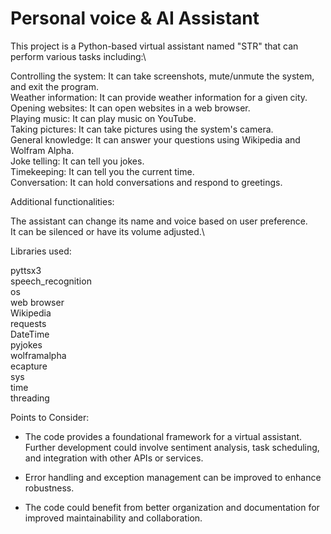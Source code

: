 # Personal voice & AI Assistant

This project is a Python-based virtual assistant named "STR" that can perform various tasks including:\

Controlling the system: It can take screenshots, mute/unmute the system, and exit the program.\
Weather information: It can provide weather information for a given city.\
Opening websites: It can open websites in a web browser.\
Playing music: It can play music on YouTube.\
Taking pictures: It can take pictures using the system's camera.\
General knowledge: It can answer your questions using Wikipedia and Wolfram Alpha.\
Joke telling: It can tell you jokes.\
Timekeeping: It can tell you the current time.\
Conversation: It can hold conversations and respond to greetings.

Additional functionalities:

The assistant can change its name and voice based on user preference.\
It can be silenced or have its volume adjusted.\

Libraries used:

pyttsx3\
speech_recognition\
os\
web browser\
Wikipedia\
requests\
DateTime\
pyjokes\
wolframalpha\
ecapture\
sys\
time\
threading

Points to Consider:

* The code provides a foundational framework for a virtual assistant. Further development could involve sentiment analysis, task scheduling, and integration with other APIs or services.

* Error handling and exception management can be improved to enhance robustness.

* The code could benefit from better organization and documentation for improved maintainability and collaboration.

